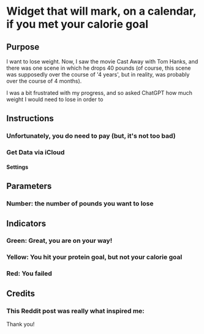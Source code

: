 # Widget that will mark, on a calendar, if you met your calorie goal 

## Purpose 
I want to lose weight. Now, I saw the movie Cast Away with Tom Hanks, and there was one scene in which he drops 40 pounds (of course, this scene was supposedly over the course of '4 years', but in reality, was probably over the course of 4 months). 
 
I was a bit frustrated with my progress, and so asked ChatGPT how much weight I would need to lose in order to 

## Instructions 
### Unfortunately, you do need to pay (but, it's not too bad)

### Get Data via iCloud 
#### Settings 

### 


## Parameters 

### Number: the number of pounds you want to lose 

## Indicators 

### Green: Great, you are on your way!
### Yellow: You hit your protein goal, but not your calorie goal 
### Red: You failed 

## Credits 

### This Reddit post was really what inspired me: 
Thank you! 

###